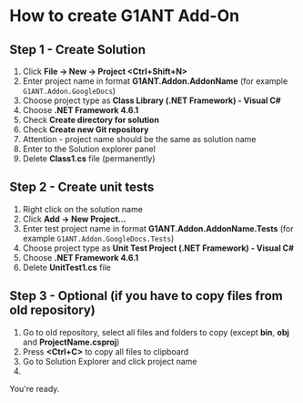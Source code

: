 
# How to create G1ANT Add-On

## Step 1 - Create Solution

1. Click **File -> New -> Project <Ctrl+Shift+N>**
2. Enter project name in format **G1ANT.Addon.AddonName** (for example ```G1ANT.Addon.GoogleDocs```)
3. Choose project type as **Class Library (.NET Framework) - Visual C#**
4. Choose **.NET Framework 4.6.1**
5. Check **Create directory for solution**
6. Check **Create new Git repository**
7. Attention - project name should be the same as solution name
8. Enter to the Solution explorer panel
9. Delete **Class1.cs** file (permanently)

## Step 2 - Create unit tests

1. Right click on the solution name
2. Click **Add -> New Project...**
3. Enter test project name in format **G1ANT.Addon.AddonName.Tests** (for example ```G1ANT.Addon.GoogleDocs.Tests```)
4. Choose project type as **Unit Test Project (.NET Framework) - Visual C#**
5. Choose **.NET Framework 4.6.1**
6. Delete **UnitTest1.cs** file

## Step 3 - Optional (if you have to copy files from old repository)

1. Go to old repository, select all files and folders to copy (except **bin**, **obj** and **ProjectName.csproj**)
2. Press **<Ctrl+C>** to copy all files to clipboard
3. Go to Solution Explorer and click project name
4. 


You're ready.
